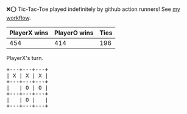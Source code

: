 :x::o: Tic-Tac-Toe played indefinitely by github action runners! See [my workflow](.github/workflows/play.yaml).

|PlayerX wins|PlayerO wins|Ties|
|-|-|-|
|454|414|196|

PlayerX's turn.

<pre>
+---+---+---+
| X | X | X |
+---+---+---+
|   | O | O |
+---+---+---+
|   | O |   |
+---+---+---+
</pre>